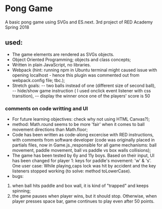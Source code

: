 # Pong Game

A basic pong game using SVGs and  ES.next. 
3rd project of RED Academy Spring 2018

## used:
* The game elements are rendered as SVGs objects.
* Object Oriented Programming; objects and class concepts;
* Written in plain JavaScript, no libraries.
* Webpack (hint: running npm in Ubuntu terminal might caused issue with opening localhost - hence this plugin was commented out from webpack.config file; tbc.);
* Stretch goals:
-- two balls instead of one (different size of second ball),
-- hide/show game instruction ( I used onclick event listener with css transition),
-- display the winner once one of the players' score is 50

### comments on code writting and UI
* For future learning objectives: check why not using HTML Canvas?);
* method: Math.round seems to be more 'fair' when it comes to ball movement directions than Math.floor;
* Code has been written as code-along excercise with RED instructions, with comments from software developer (code was originally placed in partials files, now in Game.js.,responsible for all game mechanisms: ball movement, paddle movement, ball vs paddle vs box walls collisions);
* The game has been tested by 6y and 11y boys. Based on their input, UI has been changed for player 1: keys for paddle's movement: 'w' & 's'. One user case: While playing,caps lock was hit by accident and the key listeners stopped working (to solve: method toLowerCase).
* bugs: 
 1. when ball hits paddle and box wall, it is kind of "trapped" and keeps spinning;
 2. the game pauses when player wins, but it should stop. Otherwise, when player presses space bar, game continues to play even after 50 points.
